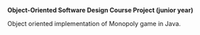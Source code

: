 **Object-Oriented Software Design Course Project (junior year)**

Object oriented implementation of Monopoly game in Java.

